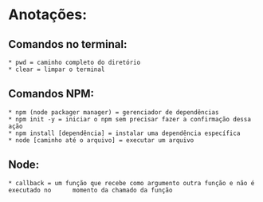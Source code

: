 # Anotações:

## Comandos no terminal:
    * pwd = caminho completo do diretório
    * clear = limpar o terminal

## Comandos NPM:
    * npm (node packager manager) = gerenciador de dependências
    * npm init -y = iniciar o npm sem precisar fazer a confirmação dessa ação
    * npm install [dependência] = instalar uma dependência específica
    * node [caminho até o arquivo] = executar um arquivo

## Node:
    * callback = um função que recebe como argumento outra função e não é executado no      momento da chamado da função